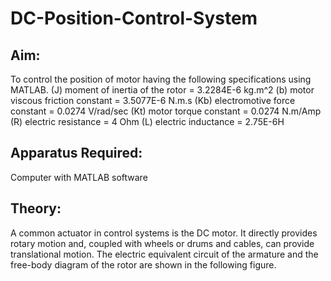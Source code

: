 # DC-Position-Control-System
## Aim:
To control the position of motor having the following specifications using MATLAB.
(J)     moment of inertia of the rotor =    3.2284E-6 kg.m^2
(b)     motor viscous friction constant =    3.5077E-6 N.m.s
(Kb)    electromotive force constant   =    0.0274 V/rad/sec
(Kt)    motor torque constant   =           0.0274 N.m/Amp
(R)     electric resistance  =              4 Ohm
(L)     electric inductance  =              2.75E-6H
## Apparatus Required:
Computer with MATLAB software
## Theory: 
A common actuator in control systems is the DC motor. It directly provides rotary motion and, coupled with wheels or drums and cables, can provide translational motion. The electric equivalent circuit of the armature and the free-body diagram of the rotor are shown in the following figure.

